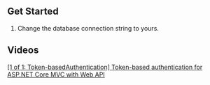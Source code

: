 ## Get Started
1. Change the database connection string to yours.
## Videos
[[1 of 1: Token-basedAuthentication] Token-based authentication for ASP.NET Core MVC with Web API](https://www.youtube.com/watch?v=lSsgbkraRNs)  
